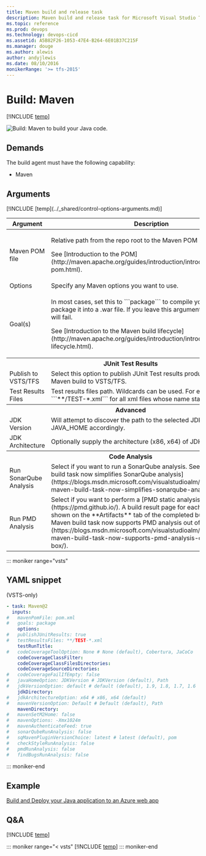 ```yaml
---
title: Maven build and release task
description: Maven build and release task for Microsoft Visual Studio Team Services (VSTS) and Microsoft Team Foundation Server (TFS)
ms.topic: reference
ms.prod: devops
ms.technology: devops-cicd
ms.assetid: A5B82F26-1053-47E4-B264-6E01B37C215F
ms.manager: douge
ms.author: alewis
author: andyjlewis
ms.date: 08/10/2016
monikerRange: '>= tfs-2015'
---
```



# Build: Maven

[!INCLUDE [temp](../../_shared/version-tfs-2015-rtm.md)]

![Build: Maven](_img/maven.png) to build your Java code.

## Demands

The build agent must have the following capability:

 * Maven

## Arguments

<table>
<thead>
<tr>
<th>Argument</th>
<th>Description</th>
</tr>
</thead>
<tr>
<td>Maven POM file </td>
<td><p>Relative path from the repo root to the Maven POM .xml file.</p>
<p>See [Introduction to the POM](http://maven.apache.org/guides/introduction/introduction-to-the-pom.html).</p></td>
</tr>
<tr>
<td>Options</td>
<td>Specify any Maven options you want to use.</td>
</tr>
<tr>
<td>Goal(s)</td>
<td><p>In most cases, set this to ```package``` to compile your code and package it into a .war file. If you leave this argument blank, the build will fail.</p>
<p>See [Introduction to the Maven build lifecycle](http://maven.apache.org/guides/introduction/introduction-to-the-lifecycle.html).</p></td>
</tr>
<tr>
<th style="text-align: center" colspan="2">JUnit Test Results</th>
</tr>
<tr>
<td>Publish to VSTS/TFS </td>
<td>Select this option to publish JUnit Test results produced by the Maven build to VSTS/TFS.</td>
</tr>
<tr>
<td>Test Results Files</td>
<td>Test results files path.  Wildcards can be used.  For example, ```**/TEST-*.xml``` for all xml files whose name starts with TEST-."</td>
</tr>
<tr>
<th style="text-align: center" colspan="2">Advanced</th>
</tr>
<tr>
<td>JDK Version</td>
<td>Will attempt to discover the path to the selected JDK version and set JAVA_HOME accordingly.</td>
</tr>
<tr>
<td>JDK Architecture</td>
<td>Optionally supply the architecture (x86, x64) of JDK.</td>
</tr>
<tr>
<th style="text-align: center" colspan="2">Code Analysis</th>
</tr>
<tr>
<td>Run SonarQube Analysis</td>
<td>Select if you want to run a SonarQube analysis.
See [The Maven build task now simplifies SonarQube analysis](https://blogs.msdn.microsoft.com/visualstudioalm/2015/10/08/the-maven-build-task-now-simplifies-sonarqube-analysis/).
</td>
</tr>
<tr>
<td>Run PMD Analysis</td>
<td>Select if you want to perform a [PMD static analysis](https://pmd.github.io/).
A build result page for each .pom file is shown on the **Artifacts** tab of the completed build.
See [The Maven build task now supports PMD analysis out of the box](https://blogs.msdn.microsoft.com/visualstudioalm/2016/06/15/the-maven-build-task-now-supports-pmd-analysis-out-of-the-box/).
</td>
</tr>
[!INCLUDE [temp](../_shared/control-options-arguments.md)]
</table>

::: moniker range="vsts"

## YAML snippet

(VSTS-only)

```YAML
- task: Maven@2
  inputs:
#   mavenPomFile: pom.xml
#   goals: package
    options:
#   publishJUnitResults: true
#   testResultsFiles: **/TEST-*.xml
    testRunTitle:
#   codeCoverageToolOption: None # None (default), Cobertura, JaCoCo
    codeCoverageClassFilter:
    codeCoverageClassFilesDirectories:
    codeCoverageSourceDirectories:
#   codeCoverageFailIfEmpty: false
#   javaHomeOption: JDKVersion # JDKVersion (default), Path
#   jdkVersionOption: default # default (default), 1.9, 1.8, 1.7, 1.6
    jdkDirectory:
#   jdkArchitectureOption: x64 # x86, x64 (default)
#   mavenVersionOption: Default # Default (default), Path
    mavenDirectory:
#   mavenSetM2Home: false
#   mavenOptions: -Xmx1024m
#   mavenAuthenticateFeed: true
#   sonarQubeRunAnalysis: false
#   sqMavenPluginVersionChoice: latest # latest (default), pom
#   checkStyleRunAnalysis: false
#   pmdRunAnalysis: false
#   findBugsRunAnalysis: false
```

::: moniker-end

## Example

[Build and Deploy your Java application to an Azure web app](../../apps/java/build-maven.md)


## Q&A
<!-- BEGINSECTION class="md-qanda" -->

[!INCLUDE [temp](../../_shared/qa-agents.md)]

::: moniker range="< vsts"
[!INCLUDE [temp](../../_shared/qa-versions.md)]
::: moniker-end

<!-- ENDSECTION -->
